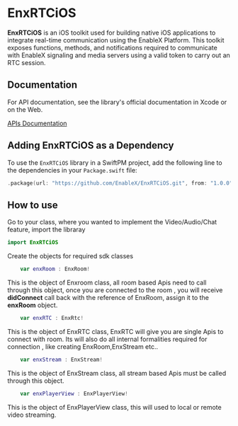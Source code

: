 # EnxRTCiOS

**EnxRTCiOS** is an iOS toolkit used for building native iOS applications to integrate real-time communication using the EnableX Platform. This toolkit exposes functions, methods, and notifications required to communicate with EnableX signaling and media servers using a valid token to carry out an RTC session.

## Documentation

For API documentation, see the library's official documentation in Xcode or on the Web.

[APIs Documentation](https://developer.enablex.io/docs/references/sdks/video-sdk/ios-sdk/index/)

## Adding EnxRTCiOS as a Dependency

To use the `EnxRTCiOS` library in a SwiftPM project, 
add the following line to the dependencies in your `Package.swift` file:

```swift
.package(url: "https://github.com/EnableX/EnxRTCiOS.git", from: "1.0.0"),
```

## How to use

Go to your class, where you wanted to implement the Video/Audio/Chat feature, import the libraray
```swift
import EnxRTCiOS
```
Create the objects for required sdk classes

```swift
    var enxRoom : EnxRoom!
```
This is the object of Enxroom class, all room based Apis need to call through this object, once you are connected to the room , you will receive **didConnect** call back with the reference of EnxRoom, assign it to the **enxRoom** object.
```swift
    var enxRTC : EnxRtc!
```
This is the object of EnxRTC class, EnxRTC will give you are single Apis to connect with room. Its will also do all internal formalities required for connection , like creating EnxRoom,EnxStream etc..

```swift
    var enxStream : EnxStream!
```
This is the object of EnxStream class, all stream based Apis must be called through this object.

```swift
    var enxPlayerView : EnxPlayerView!
```
This is the object of EnxPlayerView class, this will used to local or remote video streaming.

   
